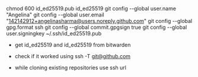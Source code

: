 chmod 600 id_ed25519.pub id_ed25519
git config --global user.name "Angelina"
git config --global user.email "142142912+angelinasharma@users.noreply.github.com"
git config --global gpg.format ssh
git config --global commit.gpgsign true
git config --global user.signingkey ~/.ssh/id_ed25519.pub


- get id_ed25519 and id_ed25519 from bitwarden 


- check if it worked using 
    ssh -T git@github.com


- while cloning existing repositories use ssh url  